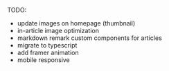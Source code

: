 TODO:

- update images on homepage (thumbnail)
- in-article image optimization
- markdown remark custom components for articles
- migrate to typescript
- add framer animation
- mobile responsive
